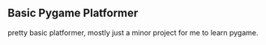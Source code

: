 ## **Basic Pygame Platformer**

pretty basic platformer, mostly just a minor project for me to learn pygame.
